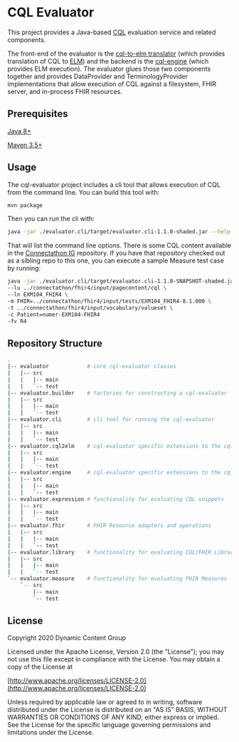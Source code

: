 # CQL Evaluator

This project provides a Java-based [CQL](https://cql.hl7.org/) evaluation service and related components.

The front-end of the evaluator is the [cql-to-elm translator](https://github.com/cqframework/clinical_quality_language/tree/master/Src/java) (which provides translation of CQL to [ELM](https://cql.hl7.org/elm.html)) and the backend is the [cql-engine](https://github.com/DBCG/cql_engine) (which provides ELM execution). The evaluator glues those two components together and provides DataProvider and TerminologyProvider implementations that allow execution of CQL against a filesystem, FHIR server, and in-process FHIR resources.

## Prerequisites

[Java 8+](https://adoptopenjdk.net/)

[Maven 3.5+](https://maven.apache.org/index.html)

## Usage

The cql-evaluator project includes a cli tool that allows execution of CQL from the command line. You can build this tool with:

```bash
mvn package
```

Then you can run the cli with:

```bash
java -jar ./evaluator.cli/target/evaluator.cli-1.1.0-shaded.jar --help
```

That will list the command line options. There is some CQL content available in the [Connectathon IG](https://github.com/DBCG/connectathon) repository. If you have that repository checked out as a sibling repo to this one, you can execute a sample Measure test case by running:

```bash
java -jar ./evaluator.cli/target/evaluator.cli-1.1.0-SNAPSHOT-shaded.jar \
--lu ../connectathon/fhir4/input/pagecontent/cql \
--ln EXM104_FHIR4 \
-m FHIR=../connectathon/fhir4/input/tests/EXM104_FHIR4-8.1.000 \
-t ../connectathon/fhir4/input/vocabulary/valueset \
-c Patient=numer-EXM104-FHIR4
-fv R4
```

## Repository Structure

```bash
.
|-- evaluator            # core cql-evaluator classes
|   |-- src
|   |   |-- main
|   |   `-- test
|-- evaluator.builder    # factories for constructing a cql-evaluator
|   |-- src
|   |   |-- main
|   |   `-- test
|-- evaluator.cli        # cli tool for running the cql-evaluator
|   |-- src
|   |   |-- main
|   |   `-- test
|-- evaluator.cql2elm    # cql-evaluator specific extensions to the cql-translator
|   |-- src
|   |   |-- main
|   |   `-- test
|-- evaluator.engine     # cql-evaluator specific extensions to the cql-engine
|   |-- src
|   |   |-- main
|   |   `-- test
|-- evaluator.expression # functionality for evaluating CQL snippets
|   |-- src
|   |   |-- main
|   |   `-- test
|-- evaluator.fhir       # FHIR Resource adapters and operations
|   |-- src
|   |   |-- main
|   |   `-- test
|-- evaluator.library    # functionality for evaluating CQL/FHIR Libraries
|   |-- src
|   |   |-- main
|   |   `-- test
`-- evaluator.measure    # functionality for evaluating FHIR Measures
    `-- src
        |-- main
        `-- test
```

## License

Copyright 2020 Dynamic Content Group

Licensed under the Apache License, Version 2.0 (the "License"); you may not use this file except in compliance with the License. You may obtain a copy of the License at

[http://www.apache.org/licenses/LICENSE-2.0](http://www.apache.org/licenses/LICENSE-2.0)

Unless required by applicable law or agreed to in writing, software distributed under the License is distributed on an "AS IS" BASIS, WITHOUT WARRANTIES OR CONDITIONS OF ANY KIND, either express or implied. See the License for the specific language governing permissions and limitations under the License.
